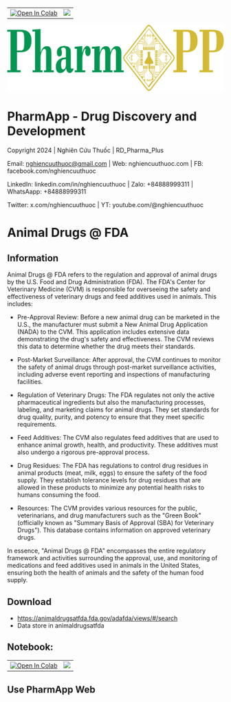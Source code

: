 <table align="center">
  <td>
    <a href="https://colab.research.google.com/github/nghiencuuthuoc/PharmApp/blob/master/notebook/animal_drugs_at_fda.ipynb" target="_parent"><img src="https://colab.research.google.com/assets/colab-badge.svg" alt="Open In Colab"/></a>
  </td>
  <td>
    <a target="_blank" href="https://kaggle.com/kernels/welcome?src=https://github.com/nghiencuuthuoc/PharmApp/blob/master/notebook/animal_drugs_at_fda.ipynb"><img src="https://kaggle.com/static/images/open-in-kaggle.svg" /></a>
  </td>
</table>

![](./images/PharmApp-logo.png)
# PharmApp - Drug Discovery and Development
Copyright 2024 | Nghiên Cứu Thuốc | RD_Pharma_Plus

Email: nghiencuuthuoc@gmail.com | Web: nghiencuuthuoc.com | FB: facebook.com/nghiencuuthuoc 

LinkedIn: linkedin.com/in/nghiencuuthuoc | Zalo: +84888999311 | WhatsAapp: +84888999311

Twitter: x.com/nghiencuuthuoc | YT: youtube.com/@nghiencuuthuoc 

# Animal Drugs @ FDA
## Information
Animal Drugs @ FDA refers to the regulation and approval of animal drugs by the U.S. Food and Drug Administration (FDA).  The FDA's Center for Veterinary Medicine (CVM) is responsible for overseeing the safety and effectiveness of veterinary drugs and feed additives used in animals.  This includes:

* Pre-Approval Review:  Before a new animal drug can be marketed in the U.S., the manufacturer must submit a New Animal Drug Application (NADA) to the CVM. This application includes extensive data demonstrating the drug's safety and effectiveness.  The CVM reviews this data to determine whether the drug meets their standards.

* Post-Market Surveillance: After approval, the CVM continues to monitor the safety of animal drugs through post-market surveillance activities, including adverse event reporting and inspections of manufacturing facilities.

* Regulation of Veterinary Drugs: The FDA regulates not only the active pharmaceutical ingredients but also the manufacturing processes, labeling, and marketing claims for animal drugs.  They set standards for drug quality, purity, and potency to ensure that they meet specific requirements.

* Feed Additives:  The CVM also regulates feed additives that are used to enhance animal growth, health, and productivity. These additives must also undergo a rigorous pre-approval process.

* Drug Residues: The FDA has regulations to control drug residues in animal products (meat, milk, eggs) to ensure the safety of the food supply.  They establish tolerance levels for drug residues that are allowed in these products to minimize any potential health risks to humans consuming the food.

* Resources: The CVM provides various resources for the public, veterinarians, and drug manufacturers such as the "Green Book" (officially known as "Summary Basis of Approval (SBA) for Veterinary Drugs").  This database contains information on approved veterinary drugs.

In essence, "Animal Drugs @ FDA" encompasses the entire regulatory framework and activities surrounding the approval, use, and monitoring of medications and feed additives used in animals in the United States, ensuring both the health of animals and the safety of the human food supply.

## Download
* https://animaldrugsatfda.fda.gov/adafda/views/#/search
* Data store in animaldrugsatfda

## Notebook:
<table align="center">
  <td>
    <a href="https://colab.research.google.com/github/nghiencuuthuoc/PharmApp/blob/master/notebook/animal_drugs_at_fda.ipynb" target="_parent"><img src="https://colab.research.google.com/assets/colab-badge.svg" alt="Open In Colab"/></a>
  </td>
  <td>
    <a target="_blank" href="https://kaggle.com/kernels/welcome?src=https://github.com/nghiencuuthuoc/PharmApp/blob/master/notebook/animal_drugs_at_fda.ipynb"><img src="https://kaggle.com/static/images/open-in-kaggle.svg" /></a>
  </td>
</table>

## Use PharmApp Web
